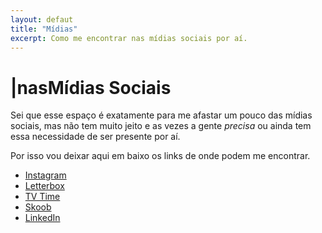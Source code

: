 ```yaml
---
layout: defaut
title: "Mídias"
excerpt: Como me encontrar nas mídias sociais por aí.
---
```

<h1><span aria-hidden="true">|</span><span class="h1-menor">nas</span>Mídias<span class="h1-menor"> Sociais</span></h1>

<section class="texto-geral">
<p>Sei que esse espaço é exatamente para me afastar um pouco das mídias sociais, mas não tem muito jeito e as vezes a gente <i>precisa</i> ou ainda tem essa necessidade de ser presente por aí.</p>
<p>Por isso vou deixar aqui em baixo os links de onde podem me encontrar.</p>
  
<div class="social">
<ul>
        <li><a href="https://instagram.com/dalbo1201" title="onde eu, as vezes, posto fotos">
          <i class="fa-brands fa-instagram"></i>
Instagram</a></li>
<li>
        <a href="https://letterboxd.com/dalbo1201" title="onde eu catalogo os filmes">
          <i class="fa-brands fa-letterboxd"></i>
Letterbox</a>
</li>
<li>
        <a href="https://tvtime.com/r/38uUh" title="onde eu catalogo as séries">
          <i class="fa-solid fa-tv"></i>
          TV Time
        </a>
</li>
<li>
        <a href="https://skoob.com" title="onde eu catalogo os livros">
          <i class="fa-solid fa-book"></i>
          Skoob
        </a>
</li>
<li>
        <a href="https://www.linkedin.com/in/pedrodalbo" title="sim, está atualizado">
          <i class="fa-brands fa-linkedin"></i>
          LinkedIn
        </a>
</li>
</ul>
</div>



</section>
